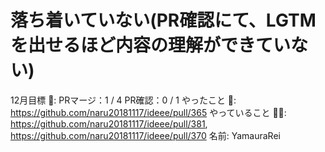 # 落ち着いていない(PR確認にて、LGTMを出せるほど内容の理解ができていない)

12月目標 🚀: PRマージ：1 / 4
PR確認：0 / 1
やったこと 📝: https://github.com/naru20181117/ideee/pull/365
やっていること 🏃‍♂️: https://github.com/naru20181117/ideee/pull/381, https://github.com/naru20181117/ideee/pull/370
名前: YamauraRei
